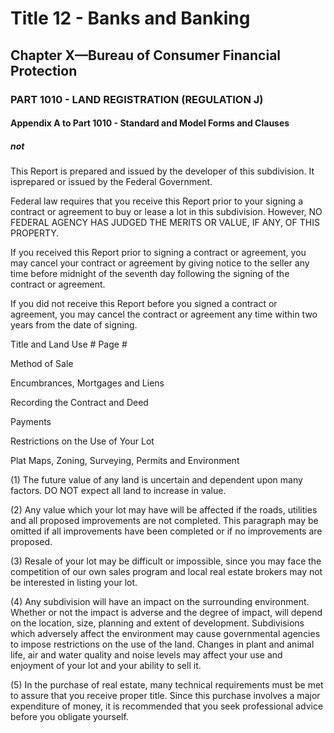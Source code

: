
# Title 12 - Banks and Banking
## Chapter X—Bureau of Consumer Financial Protection
### PART 1010 - LAND REGISTRATION (REGULATION J)
#### Appendix A to Part 1010 - Standard and Model Forms and Clauses
##### not

This Report is prepared and issued by the developer of this subdivision. It isprepared or issued by the Federal Government.

Federal law requires that you receive this Report prior to your signing a contract or agreement to buy or lease a lot in this subdivision. However, NO FEDERAL AGENCY HAS JUDGED THE MERITS OR VALUE, IF ANY, OF THIS PROPERTY.

If you received this Report prior to signing a contract or agreement, you may cancel your contract or agreement by giving notice to the seller any time before midnight of the seventh day following the signing of the contract or agreement.

If you did not receive this Report before you signed a contract or agreement, you may cancel the contract or agreement any time within two years from the date of signing.

Title and Land Use # Page #

Method of Sale

Encumbrances, Mortgages and Liens

Recording the Contract and Deed

Payments

Restrictions on the Use of Your Lot

Plat Maps, Zoning, Surveying, Permits and Environment

(1) The future value of any land is uncertain and dependent upon many factors. DO NOT expect all land to increase in value.

(2) Any value which your lot may have will be affected if the roads, utilities and all proposed improvements are not completed. This paragraph may be omitted if all improvements have been completed or if no improvements are proposed.

(3) Resale of your lot may be difficult or impossible, since you may face the competition of our own sales program and local real estate brokers may not be interested in listing your lot.

(4) Any subdivision will have an impact on the surrounding environment. Whether or not the impact is adverse and the degree of impact, will depend on the location, size, planning and extent of development. Subdivisions which adversely affect the environment may cause governmental agencies to impose restrictions on the use of the land. Changes in plant and animal life, air and water quality and noise levels may affect your use and enjoyment of your lot and your ability to sell it.

(5) In the purchase of real estate, many technical requirements must be met to assure that you receive proper title. Since this purchase involves a major expenditure of money, it is recommended that you seek professional advice before you obligate yourself.
